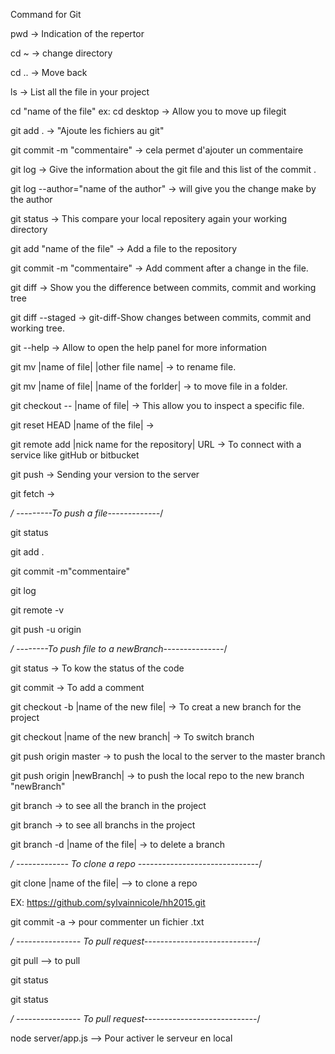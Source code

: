 Command for Git

pwd  -> Indication of the repertor

cd ~  ->  change directory 

cd ..  -> Move back 

ls ->  List all the file in your project

cd "name of the file" ex: cd desktop -> Allow you to move up filegit 

git add . -> "Ajoute les fichiers au git"

git commit -m "commentaire" -> cela permet d'ajouter un commentaire

git log -> Give the information about the git file and this list of the commit .

git log --author="name of the author" -> will give you the change make by the author

git status -> This compare your local repositery again your working directory

git add "name of the file" ->  Add a file to the repository

git commit -m "commentaire" -> Add comment after a change in the file.

git diff -> Show you the difference between commits, commit and working tree

git diff --staged -> git-diff-Show changes between commits, commit and working tree. 

git --help -> Allow to open the help panel for more information

git mv |name of file| |other file name| -> to rename file.

git mv |name of file| |name of the forlder| -> to move file in a folder.

git checkout -- |name of file| -> This allow you to inspect a specific file.

git reset HEAD |name of the file| -> 

git remote add |nick name for the repository| URL -> To connect with a service like gitHub or bitbucket

git push -> Sending your version to the server

git fetch -> 


*/ ---------To push a file-------------*/

git status

git add . 

git commit -m"commentaire"

git log

git remote -v   <!-- To see the origin available(bithub or bitbucket)----->

git push -u origin


*/ --------To push file to a newBranch---------------*/


git status -> To kow the status of the code

git commit  ->  To add a comment

git checkout -b |name of the new file| -> To creat a new branch for the project

git checkout |name of the new branch| -> To switch branch 

git push origin master -> to push the local to the server to the master branch 

git push origin |newBranch| -> to push the local repo to the new branch "newBranch"

git branch -> to see all the branch in the project

git branch -> to see all branchs in the project

git branch -d |name of the file| -> to delete a branch



*/ ------------- To clone a repo ------------------------------*/

 git clone |name of the file|  --> to clone a repo

EX: https://github.com/sylvainnicole/hh2015.git 

git commit -a -> pour commenter un fichier .txt 


*/ ---------------- To pull request----------------------------*/

git pull --> to pull

git status

git status


*/ ---------------- To pull request----------------------------*/

node server/app.js  --> Pour activer le serveur en local


